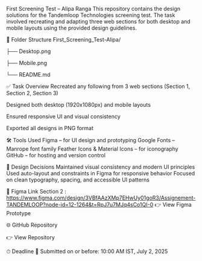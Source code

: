 First Screening Test – Alipa Ranga
This repository contains the design solutions for the Tandemloop Technologies screening test. The task involved recreating and adapting three web sections for both desktop and mobile layouts using the provided design guidelines.

📁 Folder Structure
First_Screening_Test-Alipa/

├── Desktop.png

├── Mobile.png

└── README.md

✅ Task Overview
Recreated any following from  3 web sections (Section 1, Section 2, Section 3)

Designed both desktop (1920x1080px) and mobile layouts

Ensured responsive UI and visual consistency

Exported all designs in PNG format

🛠 Tools Used
Figma – for UI design and prototyping
Google Fonts – Manrope font family
Feather Icons & Material Icons – for iconography
GitHub – for hosting and version control

🧩 Design Decisions
Maintained visual consistency and modern UI principles
Used auto-layout and constraints in Figma for responsive behavior
Focused on clean typography, spacing, and accessible UI patterns

📱 Figma Link Section 2 : https://www.figma.com/design/3VBfAAzXMp7EHwUy01goR3/Assignement-TANDEMLOOP?node-id=12-1264&t=RpJ7u7MJq4sCo1QI-0
👉 View Figma Prototype


🌐 GitHub Repository

👉 View Repository


⏱ Deadline
📅 Submitted on or before: 10:00 AM IST, July 2, 2025

